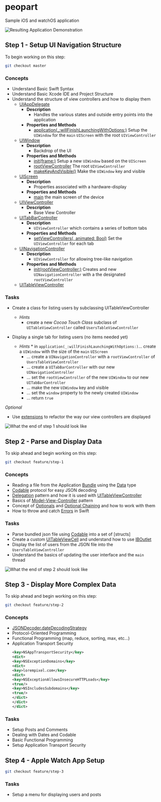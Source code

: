 # peopart
Sample iOS and watchOS application

![Resulting Application Demonstration](/assets/demo.gif?raw=true "Resulting Application")

## Step 1 - Setup UI Navigation Structure

To begin working on this step: 

```bash
git checkout master
```

### Concepts

* Understand Basic Swift Syntax
* Understand Basic Xcode IDE and Project Structure 
* Understand the structure of view controllers and how to display them
  * [UIAppDelegate](https://developer.apple.com/documentation/uikit/uiapplicationdelegate)
    * **Description**
      * Handles the various states and outside entry points into the application  
    * **Properties and Methods**
      * [application(_:willFinishLaunchingWithOptions:)](https://developer.apple.com/documentation/uikit/uiapplicationdelegate/1623032-application) 
        Setup the `UIWindow` for the `main` `UIScreen` with the root `UIViewController` 
  * [UIWindow](https://developer.apple.com/documentation/uikit/uiwindow)
    * **Description**
      * Backdrop of the UI 
    * **Properties and Methods**
      * [init(frame:)](https://developer.apple.com/documentation/uikit/uiwindow)
        Setup a new `UIWindow` based on the `UIScreen`
      * [rootViewController](https://developer.apple.com/documentation/uikit/uiwindow/1621581-rootviewcontroller)
        The root `UIViewController` 
      * [makeKeyAndVisible()](https://developer.apple.com/documentation/uikit/uiwindow/1621601-makekeyandvisible)
        Make the `UIWindow` key and visible
  * [UIScreen](https://developer.apple.com/documentation/uikit/uiscreen)
    * **Description**
      * Properties associated with a hardware-display
    * **Properties and Methods**
      * [main](https://developer.apple.com/documentation/uikit/uiscreen/1617815-main)
        the main screen of the device
  * [UIViewController](https://developer.apple.com/documentation/uikit/uiviewcontroller)
    * **Description**
      * Base View Controller 
  * [UITabBarController](https://developer.apple.com/documentation/uikit/uitabbarcontroller)
    * **Description**
      * `UIViewController` which contains a series of bottom tabs
    * **Properties and Methods**
      * [setViewControllers(, animated: Bool)](https://developer.apple.com/documentation/uikit/uitabbarcontroller/1621177-setviewcontrollers)
        Set the `UIViewController` for each tab
  * [UINavigationController](https://developer.apple.com/documentation/uikit/uinavigationcontroller)
    * **Description**
      * `UIViewController` for allowing tree-like navigation
    * **Properties and Methods**
      * [init(rootViewController:)](https://developer.apple.com/documentation/uikit/uinavigationcontroller/1621858-init)
        Creates and new `UINavigationController` with a the designated `rootViewController`
  * [UITableViewController](https://developer.apple.com/documentation/uikit/uitableviewcontroller)

### Tasks

* Create a class for listing users by subclassing UITableViewController
  * _Hints_ 
    * create a new _Cocoa Touch Class_ subclass of `UITableViewController` called `UsersTableViewController`
    
* Display a single tab for listing users (no items needed yet)
  * _Hints_ * in `application(_:willFinishLaunchingWithOptions:)`... create a `UIWindow` with the size of the `main` `UIScreen`   
    * ... create a `UINavigationController` with a `rootViewController` of `UsersTableViewController`
    * ... create a `UITabBarController` with our new `UINavigationController`
    * ... set the `rootViewController` of the new `UIWindow` to our new `UITabBarController`
    * ... make the new `UIWindow` key and visible
    * ... set the `window` property to the newly created `UIWindow`
    * ... return `true`
    

*Optional*

* Use [extensions](https://docs.swift.org/swift-book/LanguageGuide/Extensions.html) to refactor the way our view controllers are displayed

![What the end of step 1 should look like](/assets/step-1.jpg?raw=true "Step 1 Result")

## Step 2 - Parse and Display Data

To skip ahead and begin working on this step: 

```bash
git checkout feature/step-1
```

### Concepts

* Reading a file from the Application [Bundle] using the [Data] type
* [Codable] protocol for easy JSON decoding
* [Delegation] pattern and how it is used with [UITableViewController]
* Basics of [Model-View-Controller] pattern
* Concept of [Optionals] and [Optional Chaining] and how to work with them
* How to throw and catch [Errors] in Swift

### Tasks

* Parse bundled json file using [Codable] into a set of [structs]
* Create a custom [UITableViewCell] and understand how to use [IBOutlet]
* Display the list of users from the JSON file into the `UsersTableViewController`
* Understand the basics of updating the user interface and the `main` thread

![What the end of step 2 should look like](/assets/step-2.jpg?raw=true "Step 2 Result")

## Step 3 - Display More Complex Data

To skip ahead and begin working on this step: 

```bash
git checkout feature/step-2
```

### Concepts

* [JSONDecoder.dateDecodingStrategy]
* Protocol-Oriented Programming
* Functional Programming (map, reduce, sorting, max, etc...)
* Application Transport Security
  ```xml
  <key>NSAppTransportSecurity</key>
  <dict>
  <key>NSExceptionDomains</key>
  <dict>
  <key>lorempixel.com</key>
  <dict>
  <key>NSExceptionAllowsInsecureHTTPLoads</key>
  <true/>
  <key>NSIncludesSubdomains</key>
  <true/>
  </dict>
  </dict>
  </dict>
### Tasks

* Setup Posts and Comments
* Dealing with Dates and Codable
* Basic Functional Programming
* Setup Application Transport Security

## Step 4 - Apple Watch App Setup

```bash
git checkout feature/step-3
```

### Tasks

* Setup a menu for displaying users and posts

[Delegation]: https://developer.apple.com/library/archive/documentation/General/Conceptual/DevPedia-CocoaCore/Delegation.html
[UITableViewController]: https://developer.apple.com/documentation/uikit/uitableviewcontroller
[Bundle]: https://developer.apple.com/documentation/foundation/bundle
[Data]: https://developer.apple.com/documentation/foundation/data
[Codable]: https://developer.apple.com/documentation/swift/codable
[Model-View-Controller]: https://developer.apple.com/library/archive/documentation/General/Conceptual/DevPedia-CocoaCore/MVC.html
[Optional Chaining]: https://docs.swift.org/swift-book/LanguageGuide/OptionalChaining.html
[Optionals]: https://developer.apple.com/documentation/swift/optional
[Errors]: https://docs.swift.org/swift-book/LanguageGuide/ErrorHandling.html
[sturcts]: https://docs.swift.org/swift-book/LanguageGuide/ClassesAndStructures.html
[UITableViewCell]: https://developer.apple.com/documentation/uikit/views_and_controls/table_views/configuring_the_cells_for_your_table
[IBOutlet]: https://developer.apple.com/library/archive/documentation/General/Conceptual/CocoaEncyclopedia/Outlets/Outlets.html
[JSONDecoder.dateDecodingStrategy]: https://developer.apple.com/documentation/foundation/jsondecoder/2895216-datedecodingstrategy
[Protocol-Oriented Programming]: https://developer.apple.com/videos/play/wwdc2015/408/
